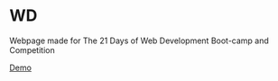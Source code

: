# WD
Webpage made for The 21 Days of Web Development Boot-camp and Competition


[Demo](https://neewtn.github.io/WD/)
